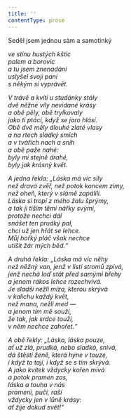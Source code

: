 ```yaml
---
title: ''
contentType: prose
---
```


<section>

Seděl jsem jednou sám a samotinký

_ve stínu hustých kštic  
palem a borovic  
a tu jsem znenadání  
uslyšel svoji paní  
s někým si vyprávět._

</section>

<section>

_V trávě a kvítí u studánky stály  
dvě něžné víly nevídané krásy  
a obě pěly, obě trylkovaly  
jako ti ptáci, když se jaro hlásí.  
Obě dvě měly dlouhé zlaté vlasy  
a na rtech sladký smích  
a v tvářích nach a sníh  
a obě paže nahé:  
byly mi stejně drahé,  
byly jak krásný květ._

</section>

<section>

_A jedna řekla: „Láska má víc síly  
než dravá zvěř, než potok koncem zimy,  
než oheň, který v slámě zapálili.  
Láska si tropí z mého žalu šprýmy,  
a tak ji tiším těmi nářky svými,  
protože nechci dál  
snášet ten prudký pal,  
chci už jen hřát se lehce.  
Můj hořký pláč však nechce  
utišit žár mých běd.“_

</section>

<section>

_A druhá řekla: „Láska má víc něhy  
než něžný van, jenž v listí stromů zpívá,  
jenž nechá loď stát před samými břehy  
a jenom rákos lehce rozechvívá.  
Je sladší nežli míza, kterou skrývá  
v kalichu každý květ,  
než mana, nežli med —  
a jenom tím mě souží,  
že tak, jak srdce touží,  
v něm nechce zahořet.“_

</section>

<section>

_A obě řekly: „Láska, láska pouze,  
ať už zlá, prudká, nebo sladká, snivá,  
dá štěstí ženě, která hyne v touze,  
i když to tají, i když se s tím skrývá.  
A jako kvítek vždycky kořen mívá  
a potok pramen zas,  
láska a touha v nás  
pramení, pučí, raší  
vždycky jen v lůně krásy:  
ať žije dokud svět!“_

</section>
